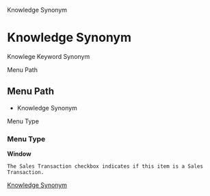 
Knowledge Synonym
# Knowledge Synonym


Knowlege Keyword Synonym

Menu Path
## Menu Path



- Knowledge Synonym

Menu Type
### Menu Type

**Window**

```
The Sales Transaction checkbox indicates if this item is a Sales Transaction.
```

[Knowledge Synonym](../../functional-guide/window/window-knowledge-synonym.md)